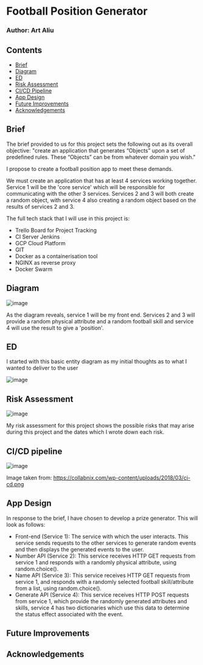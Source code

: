 # Football Position Generator

### Author: Art Aliu

## Contents

* [Brief](#Brief)
* [Diagram](#Diagram)
* [ED](#ED)
* [Risk Assessment](#Risk-Assessment)
* [CI/CD Pipeline](#CI/CD-Pipeline)
* [App Design](#App-Design)
* [Future Improvements](#Future-Improvements)
* [Acknowledgements](#Acknowledgements)

## Brief

The brief provided to us for this project sets the following out as its overall objective: "create an application that generates “Objects” upon a set of predefined rules. These “Objects” can be from whatever domain you wish."

I propose to create a football position app to meet these demands.

We must create an application that has at least 4 services working together.
Service 1 will be the 'core service' which will be responsible for communicating with the other 3 services. Services 2 and 3 will both create a random object, with service 4 also creating a random object based on the results of services 2 and 3.

The full tech stack that I will use in this project is:
- Trello Board for Project Tracking
- CI Server Jenkins
- GCP Cloud Platform
- GIT
- Docker as a containerisation tool
- NGINX as reverse proxy
- Docker Swarm

## Diagram

![image](https://user-images.githubusercontent.com/101266740/166442658-c3dbaae7-eed1-4ca5-b6b0-6085dfc062cc.png)

As the diagram reveals, service 1 will be my front end. Services 2 and 3 will provide a random physical attribute and a random football skill and service 4 will use the result to give a 'position'.

## ED

I started with this basic entity diagram as my initial thoughts as to what I wanted to deliver to the user

![image](https://user-images.githubusercontent.com/101266740/166654334-70edc87d-0a57-46f6-a428-9cab5a0b12bd.png)

## Risk Assessment

![image](https://user-images.githubusercontent.com/101266740/166652051-3153ea9c-7667-4ed5-b7fc-bb4c8ce100fc.png)

My risk assessment for this project shows the possible risks that may arise during this project and the dates which I wrote down each risk.

## CI/CD pipeline 

![image](https://user-images.githubusercontent.com/101266740/165782428-cdfc021f-4c7f-4800-86b6-b59873daae2d.png)

Image taken from: https://collabnix.com/wp-content/uploads/2018/03/ci-cd.png

## App Design

In response to the brief, I have chosen to develop a prize generator. This will look as follows:

- Front-end (Service 1): The service with which the user interacts. This service sends requests to the other services to generate random events and then displays the generated events to the user.
- Number API (Service 2): This service receives HTTP GET requests from service 1 and responds with a randomly physical attribute, using random.choice().
- Name API (Service 3): This service receives HTTP GET requests from service 1, and responds with a randomly selected football skill/attribute from a list, using random.choice().
- Generate API (Service 4): This service receives HTTP POST requests from service 1, which provide the randomly generated attributes and skills, service 4 has two dictionaries which use this data to determine the status effect associated with the event.

## Future Improvements

## Acknowledgements

